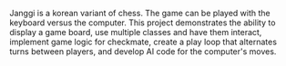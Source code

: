 Janggi is a korean variant of chess. The game can be played with the keyboard versus the computer. This project 
demonstrates the ability to display a game board, use multiple classes and have them interact, implement game logic for 
checkmate, create a play loop that alternates turns between players, and develop AI code for the computer's moves.